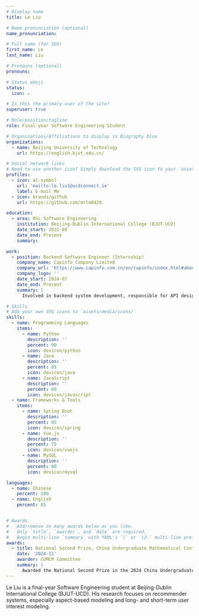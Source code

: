 ```yaml
---
# Display name
title: Le Liu

# Name pronunciation (optional)
name_pronunciation: 

# Full name (for SEO)
first_name: Le
last_name: Liu

# Pronouns (optional)
pronouns: 

# Status emoji
status:
  icon: ☕️

# Is this the primary user of the site?
superuser: true

# Role/position/tagline
role: Final-year Software Engineering Student

# Organizations/Affiliations to display in Biography blox
organizations:
  - name: Beijing University of Technology
    url: https://english.bjut.edu.cn/

# Social network links
# Need to use another icon? Simply download the SVG icon to your `assets/media/icons/` folder.
profiles:
  - icon: at-symbol
    url: 'mailto:le.liu1@ucdconnect.ie'
    label: E-mail Me
  - icon: brands/github
    url: https://github.com/mrle0429

education:
  - area: BSc Software Engineering
    institution: Beijing-Dublin International College (BJUT-UCD)
    date_start: 2022-09
    date_end: Present
    summary: 

work:
  - position: Backend Software Engineer (Internship)
    company_name: Capinfo Company Limited
    company_url: 'https://www.capinfo.com.cn/en/capinfo/index.html#about-con-1'
    company_logo: ''
    date_start: 2024-07
    date_end: Present
    summary: |
      Involved in backend system development, responsible for API design and implementation, database optimization, and other related work.

# Skills
# Add your own SVG icons to `assets/media/icons/`
skills:
  - name: Programming Languages
    items:
      - name: Python
        description: ''
        percent: 90
        icon: devicon/python
      - name: Java
        description: ''
        percent: 85
        icon: devicon/java
      - name: JavaScript
        description: ''
        percent: 80
        icon: devicon/javascript
  - name: Frameworks & Tools
    items:
      - name: Spring Boot
        description: ''
        percent: 85
        icon: devicon/spring
      - name: Vue.js
        description: ''
        percent: 75
        icon: devicon/vuejs
      - name: MySQL
        description: ''
        percent: 80
        icon: devicon/mysql

languages:
  - name: Chinese
    percent: 100
  - name: English
    percent: 85


# Awards.
#   Add/remove as many awards below as you like.
#   Only `title`, `awarder`, and `date` are required.
#   Begin multi-line `summary` with YAML's `|` or `|2-` multi-line prefix and indent 2 spaces below.
awards:
  - title: National Second Prize, China Undergraduate Mathematical Contest in Modeling (CUMCM)
    date: '2024-11'
    awarder: CUMCM Committee
    summary: |
      Awarded the National Second Prize in the 2024 China Undergraduate Mathematical Contest in Modeling, demonstrating excellent mathematical modeling and problem-solving abilities.
---
```


Le Liu is a final-year Software Engineering student at Beijing-Dublin International College (BJUT-UCD). His research focuses on recommender systems, especially aspect-based modeling and long- and short-term user interest modeling.

